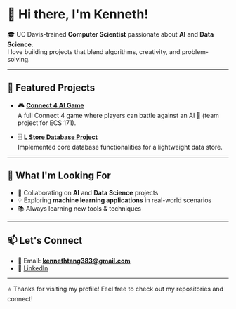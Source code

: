 # 👋 Hi there, I'm Kenneth!  

🎓 UC Davis-trained **Computer Scientist** passionate about **AI** and **Data Science**.  
I love building projects that blend algorithms, creativity, and problem-solving.  

---

## 🚀 Featured Projects  

- 🎮 **[Connect 4 AI Game](https://github.com/anorak-lightman/ECS171FinalProject)**  
   A full Connect 4 game where players can battle against an AI 🤖 (team project for ECS 171).  

- 🗄️ **[L Store Database Project](https://github.com/apadhi-ucd/ecs165a)**  
   Implemented core database functionalities for a lightweight data store.  

---

## 🤝 What I'm Looking For  

- 👯 Collaborating on **AI** and **Data Science** projects  
- 💡 Exploring **machine learning applications** in real-world scenarios  
- 📚 Always learning new tools & techniques  

---

## 📫 Let's Connect  

- 📧 Email: **kennethtang383@gmail.com**  
- 💼 [LinkedIn](https://www.linkedin.com/in/kennethtang530)  

---

⭐️ Thanks for visiting my profile! Feel free to check out my repositories and connect!  

<!--
**Kenny5302/Kenny5302** is a ✨ _special_ ✨ repository because its `README.md` (this file) appears on your GitHub profile.

Here are some ideas to get you started:

- 🔭 I’m currently working on ...
- 🌱 I’m currently learning ...
- 👯 I’m looking to collaborate on ...
- 🤔 I’m looking for help with ...
- 💬 Ask me about ...
- 📫 How to reach me: ...
- 😄 Pronouns: ...
- ⚡ Fun fact: ...
-->
